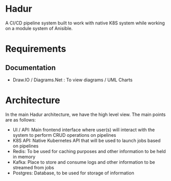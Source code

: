 # Hadur
A CI/CD pipeline system built to work with native K8S system while working on a module system of Anisible. 

# Requirements

## Documentation
 - Draw.IO / Diagrams.Net : To view diagrams / UML Charts

# Architecture

In the main Hadur architecture, we have the high level view. The main points are as follows:

- UI / API: Main frontend interface where user(s) will interact with the system to perform CRUD operations on pipelines
- K8S API: Native Kubernetes API that will be used to launch jobs based on pipelines
- Redis: To be used for caching purposes and other information to be held in memory
- Kafka: Place to store and consume logs and other information to be streamed from jobs
- Postgres: Database, to be used for storage of information